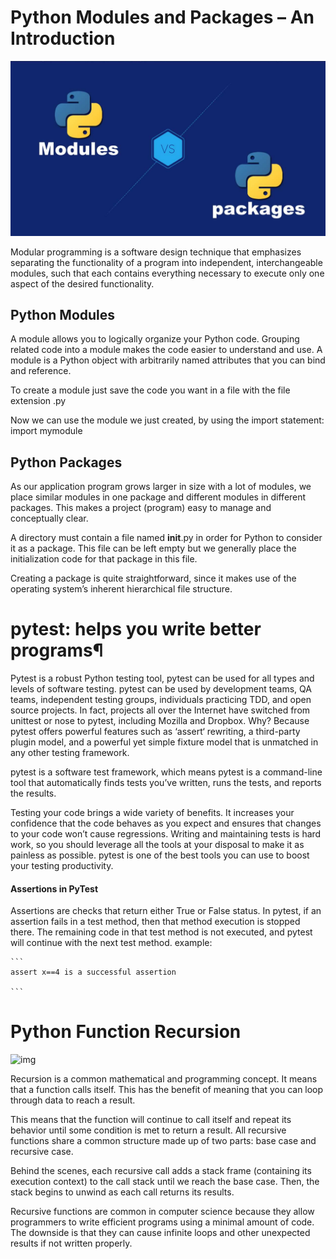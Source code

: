 # Python Modules and Packages – An Introduction

![class2](/img/class2.png)

Modular programming is a software design technique that emphasizes separating the functionality of a program into independent, interchangeable modules, such that each contains everything necessary to execute only one aspect of the desired functionality.

## Python Modules

A module allows you to logically organize your Python code. Grouping related code into a module makes the code easier to understand and use. A module is a Python object with arbitrarily named attributes that you can bind and reference.

To create a module just save the code you want in a file with the file extension .py

Now we can use the module we just created, by using the import statement: import mymodule

## Python Packages

As our application program grows larger in size with a lot of modules, we place similar modules in one package and different modules in different packages. This makes a project (program) easy to manage and conceptually clear.

A directory must contain a file named __init__.py in order for Python to consider it as a package. This file can be left empty but we generally place the initialization code for that package in this file.

Creating a package is quite straightforward, since it makes use of the operating system’s inherent hierarchical file structure.

# pytest: helps you write better programs¶

Pytest is a robust Python testing tool, pytest can be used for all types and levels of software testing. pytest can be used by development teams, QA teams, independent testing groups, individuals practicing TDD, and open source projects. In fact, projects all over the Internet have switched from unittest or nose to pytest, including Mozilla and Dropbox. Why? Because pytest offers powerful features such as ‘assert‘ rewriting, a third-party plugin model, and a powerful yet simple fixture model that is unmatched in any other testing framework.

pytest is a software test framework, which means pytest is a command-line tool that automatically finds tests you’ve written, runs the tests, and reports the results.

Testing your code brings a wide variety of benefits. It increases your confidence that the code behaves as you expect and ensures that changes to your code won’t cause regressions. Writing and maintaining tests is hard work, so you should leverage all the tools at your disposal to make it as painless as possible. pytest is one of the best tools you can use to boost your testing productivity.

#### Assertions in PyTest

Assertions are checks that return either True or False status. In pytest, if an assertion fails in a test method, then that method execution is stopped there. The remaining code in that test method is not executed, and pytest will continue with the next test method. example:

    ```
    assert x==4 is a successful assertion

    ```

# Python Function Recursion

![img](https://files.realpython.com/media/Thinking-Recursively-in-Python_Watermarked.1825397c00ea.jpg)

Recursion is a common mathematical and programming concept. It means that a function calls itself. This has the benefit of meaning that you can loop through data to reach a result.

This means that the function will continue to call itself and repeat its behavior until some condition is met to return a result. All recursive functions share a common structure made up of two parts: base case and recursive case.

Behind the scenes, each recursive call adds a stack frame (containing its execution context) to the call stack until we reach the base case. Then, the stack begins to unwind as each call returns its results.

Recursive functions are common in computer science because they allow programmers to write efficient programs using a minimal amount of code. The downside is that they can cause infinite loops and other unexpected results if not written properly.